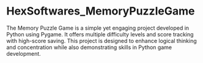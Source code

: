 # HexSoftwares_MemoryPuzzleGame
The Memory Puzzle Game is a simple yet engaging project developed in Python using Pygame. It offers multiple difficulty levels and score tracking with high-score saving. This project is designed to enhance logical thinking and concentration while also demonstrating skills in Python game development.
